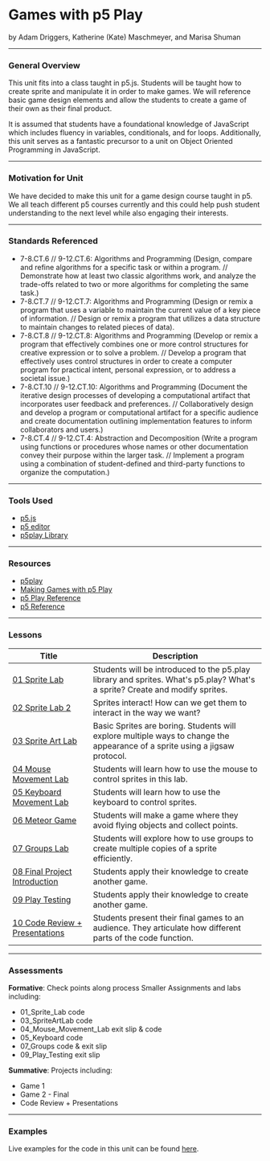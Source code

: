 # Games with p5 Play
by Adam Driggers, Katherine (Kate) Maschmeyer, and Marisa Shuman

-----

### General Overview
This unit fits into a class taught in p5.js. Students will be taught how to create sprite and manipulate it in order to make games. We will reference basic game design elements and allow the students to create a game of their own as their final product.

It is assumed that students have a foundational knowledge of JavaScript which includes fluency in variables, conditionals, and for loops. Additionally, this unit serves as a fantastic precursor to a unit on Object Oriented Programming in JavaScript.

---

### Motivation for Unit
We have decided to make this unit for a game design course taught in p5. We all teach different p5 courses currently and this could help push student understanding to the next level while also engaging their interests.

---

### Standards Referenced
* 7-8.CT.6 // 9-12.CT.6: Algorithms and Programming (Design, compare and refine algorithms for a specific task or within a program. // Demonstrate how at least two classic algorithms work, and analyze the trade-offs related to two or more algorithms for completing the same task.)
* 7-8.CT.7 // 9-12.CT.7: Algorithms and Programming (Design or remix a program that uses a variable to maintain the current value of a key piece of information. // Design or remix a program that utilizes a data structure to maintain changes to related pieces of data).
* 7-8.CT.8 // 9-12.CT.8: Algorithms and Programming (Develop or remix a program that effectively combines one or more control structures for creative expression or to solve a problem. // Develop a program that effectively uses control structures in order to create a computer program for practical intent, personal expression, or to address a societal issue.)
* 7-8.CT.10 // 9-12.CT.10: Algorithms and Programming (Document the iterative design processes of developing a computational artifact that incorporates user feedback and preferences. // Collaboratively design and develop a program or computational artifact for a specific audience and create documentation outlining implementation features to inform collaborators and users.)
* 7-8.CT.4 // 9-12.CT.4: Abstraction and Decomposition (Write a program using functions or procedures whose names or other documentation convey their purpose within the larger task. // Implement a program using a combination of student-defined and third-party functions to organize the computation.)

---

### Tools Used
* [p5.js](https://p5js.org/)
* [p5 editor](https://editor.p5js.org/)
* [p5play Library](https://p5play.org/)

---

### Resources
* [p5play](https://p5play.org/)
* [Making Games with p5 Play](https://creative-coding.decontextualize.com/making-games-with-p5-play/)
* [p5 Play Reference](https://p5play.org/docs/)
* [p5 Reference](https://p5js.org/reference/)

---

### Lessons

| Title                      | Description |
|----------------------------|-------------|
| [01 Sprite Lab](lessons/01_SpriteLab) |    Students will be introduced to the p5.play library and sprites. What's p5.play?  What's a sprite? Create and modify sprites.                    |
| [02 Sprite Lab 2](lessons/02_SpriteLab2) | Sprites interact!  How can we get them to interact in the way we want?                     |
| [03 Sprite Art Lab](lessons/03_SpriteArtLab) | Basic Sprites are boring. Students will explore multiple ways to change the appearance of a sprite using a jigsaw protocol. |
| [04 Mouse Movement Lab](lessons/04_mouse) | Students will learn how to use the mouse to control sprites in this lab.  |
| [05 Keyboard Movement Lab](lessons/05_keyboard) | Students will learn how to use the keyboard to control sprites. |
| [06 Meteor Game](lessons/06_game01) |  Students will make a game where they avoid flying objects and collect points. |
| [07 Groups Lab](lessons/07_groups) | Students will explore how to use groups to create multiple copies of a sprite efficiently. |
| [08 Final Project Introduction](lessons/08_final) |   Students apply their knowledge to create another game. |
| [09 Play Testing](lessons/09_playtesting) |   Students apply their knowledge to create another game. |
| [10 Code Review + Presentations](lessons/10_codereview) |   Students present their final games to an audience. They articulate how different parts of the code function. |

---

### Assessments
**Formative**: Check points along process
Smaller Assignments and labs including:
* 01_Sprite_Lab code
* 03_SpriteArtLab code
* 04_Mouse_Movement_Lab exit slip & code
* 05_Keyboard code
* 07_Groups  code & exit slip
* 09_Play_Testing exit slip


**Summative**: Projects including:
* Game 1
* Game 2 - Final
* Code Review + Presentations

---

### Examples
Live examples for the code in this unit can be found [here](https://awdriggs.github.io/p5PlayIntro/).


